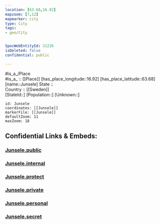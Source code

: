 ```yaml
---
location: [63.68,16.92] 
mapzoom: [7,12] 
mapmarker: city 
type: City
tags:
- geo/City


SpocWebEntityId: 31226
isDeleted: false
confidential: public

---
```

#is_a_/Place  
#is_a_ :: [[Place]] 
[has_place_longitude::16.92] 
[has_place_latitude::63.68] 
[name::Junsele] 
State ::  
Country :: [[Sweden]]  
[StateId::] 
[Population::] 
[Unknown::] 


```leaflet
id: Junsele
coordinates: [[Junsele]] 
markerFile: [[Junsele]] 
defaultZoom: 11 
maxZoom: 18
```


## Confidential Links & Embeds: 

### [Junsele.public](/_public/\Earth\Continent\Europe\Europe~North\Sweden\Provinces~Sweden\Västernorrland\CityJunsele.public.md) 

### [Junsele.internal](/_internal/\Earth\Continent\Europe\Europe~North\Sweden\Provinces~Sweden\Västernorrland\CityJunsele.internal.md) 

### [Junsele.protect](/_protect/\Earth\Continent\Europe\Europe~North\Sweden\Provinces~Sweden\Västernorrland\CityJunsele.protect.md) 

### [Junsele.private](/_private/\Earth\Continent\Europe\Europe~North\Sweden\Provinces~Sweden\Västernorrland\CityJunsele.private.md) 

### [Junsele.personal](/_personal/\Earth\Continent\Europe\Europe~North\Sweden\Provinces~Sweden\Västernorrland\CityJunsele.personal.md) 

### [Junsele.secret](/_secret/\Earth\Continent\Europe\Europe~North\Sweden\Provinces~Sweden\Västernorrland\CityJunsele.secret.md)


